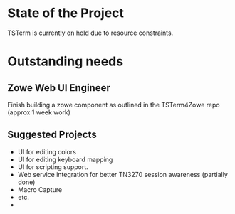 # State of the Project

TSTerm is currently on hold due to resource constraints.   

# Outstanding needs

## Zowe Web UI Engineer 

Finish building a zowe component as outlined in the TSTerm4Zowe repo (approx 1 week work)

## Suggested Projects

- UI for editing colors
- UI for editing keyboard mapping
- UI for scripting support.
- Web service integration for better TN3270 session awareness (partially done)
- Macro Capture
- etc.
- 
